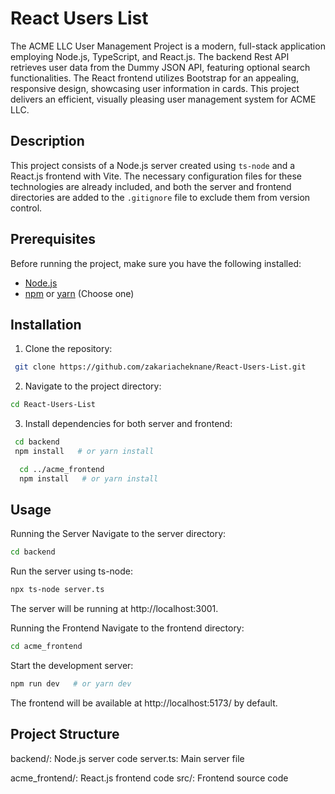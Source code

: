 # React Users List 

The ACME LLC User Management Project is a modern, full-stack application employing Node.js, TypeScript, and React.js.
The backend Rest API retrieves user data from the Dummy JSON API, featuring optional search functionalities. 
The React frontend utilizes Bootstrap for an appealing, responsive design, showcasing user information in cards. 
This project delivers an efficient, visually pleasing user management system for ACME LLC.


## Description

This project consists of a Node.js server created using `ts-node` and a React.js frontend with Vite. 
The necessary configuration files for these technologies are already included, and both the server and frontend directories are added to the `.gitignore` file to exclude them from version control.

## Prerequisites

Before running the project, make sure you have the following installed:

- [Node.js](https://nodejs.org/)
- [npm](https://www.npmjs.com/) or [yarn](https://yarnpkg.com/) (Choose one)

## Installation

1. Clone the repository:
  ```bash
   git clone https://github.com/zakariacheknane/React-Users-List.git
   ```
 2. Navigate to the project directory:
   ```bash
   cd React-Users-List
   ```
 3. Install dependencies for both server and frontend:
 ```bash
  cd backend
  npm install   # or yarn install
```
```bash
  cd ../acme_frontend
  npm install   # or yarn install
```
## Usage
Running the Server
Navigate to the server directory:

```bash
cd backend
```
Run the server using ts-node:
```bash
npx ts-node server.ts
```
The server will be running at http://localhost:3001.

Running the Frontend
Navigate to the frontend directory:
```bash
cd acme_frontend
```
Start the development server:
```bash
npm run dev   # or yarn dev
```
The frontend will be available at http://localhost:5173/ by default.

## Project Structure
backend/: Node.js server code
server.ts: Main server file

acme_frontend/: React.js frontend code
src/: Frontend source code
